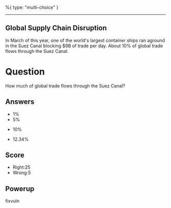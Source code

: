 %{
 type: "multi-choice"
}

---
## Global Supply Chain Disruption

In March of this year,
one of the world's largest container ships
ran aground in the Suez Canal blocking $9B of trade per day.
About 10% of global trade flows through the Suez Canal.

# Question
How much of global trade flows through the Suez Canal?

## Answers
- 1%
- 5%
* 10%
- 12.34%

## Score
- Right:25
- Wrong:5

## Powerup
fixvuln
